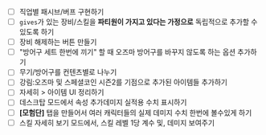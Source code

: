 - [ ] 직업별 패시브/버프 구현하기
- [ ] `gives`가 있는 장비/스킬을 **파티원이 가지고 있다는 가정으로** 독립적으로 추가할 수 있도록 하기
- [ ] 장비 해제하는 버튼 만들기
- [ ] "방어구 세트 한번에 끼기" 할 때 오즈마 방어구를 바꾸지 않도록 하는 옵션 추가하기
- [ ] 무기/방어구를 컨텐츠별로 나누기
- [ ] 강림:오즈마 및 스페셜코인 시즌2를 기점으로 추가된 아이템들 추가하기
- [ ] 자세히 > 아이템 UI 정리하기
- [ ] 데스크탑 모드에서 속성 추가데미지 실적용 수치 표시하기
- [ ] **\[모험단]** 탭을 만들어서 여러 캐릭터들의 실제 데미지 수치 한번에 볼수있게 하기
- [ ] 스킬 자세히 보기 모드에서, 스킬 레벨 1당 계수 및, 데미지 보여주기
